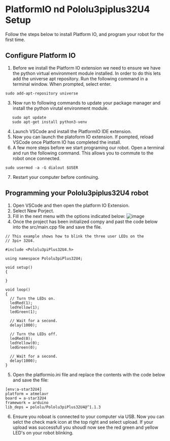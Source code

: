 # PlatformIO nd Pololu3piplus32U4 Setup
Follow the steps below to install Platform IO, and program your robot for the first time.

## Configure Platform IO
1. Before we install the Platform IO extension we need to ensure we have the python virtual environment module installed.  In order to do this lets add the universe apt repository.  Run the following command in a terminal window.  When prompted, select enter.
```
sudo add-apt-repository universe
```
3. Now run to following commands to update your package manager and install the python virutal environment module.
```
   sudo apt update
   sudo apt-get install python3-venv
```
4. Launch VSCode and install the PlatformIO IDE extension.
5. Now you can launch the platoform IO extension. If pompted, reload VSCode once Platform IO has completed the install.
6. A few more steps before we start programing our robot.  Open a terminal and run the following command.  This allows you to commute to the robot once connected.
```
sudo usermod -a -G dialout $USER
```
7. Restart your computer before continuing.

## Programming your Pololu3piplus32U4 robot
1. Open VSCode and then open the platform IO Extension.
2. Select New Porject.
3. Fill in the next menu with the options indicated below:
 ![image](https://github.com/CGA-TOOP/PlatformIOSetup/assets/67393204/968c93b7-cc63-4253-b3a9-94b1440db1fd)
4. Once the project has been initialized compy and past the code below into the src/main.cpp file and save the file.
```
// This example shows how to blink the three user LEDs on the
// 3pi+ 32U4.

#include <Pololu3piPlus32U4.h>

using namespace Pololu3piPlus32U4;

void setup()
{

}

void loop()
{
  // Turn the LEDs on.
  ledRed(1);
  ledYellow(1);
  ledGreen(1);

  // Wait for a second.
  delay(1000);

  // Turn the LEDs off.
  ledRed(0);
  ledYellow(0);
  ledGreen(0);

  // Wait for a second.
  delay(1000);
}
```
5. Open the platformio.ini file and replace the contents with the code below and save the file:
```
[env:a-star32U4]
platform = atmelavr
board = a-star32U4
framework = arduino
lib_deps = pololu/Pololu3piPlus32U4@^1.1.3
```
6.  Ensure you roboat is connected to your computer via USB.  Now you can selct the check mark icon at the top right and select upload.  If your upload was successfull you shoudl now see the red green and yellow LED's on your robot blinking.







